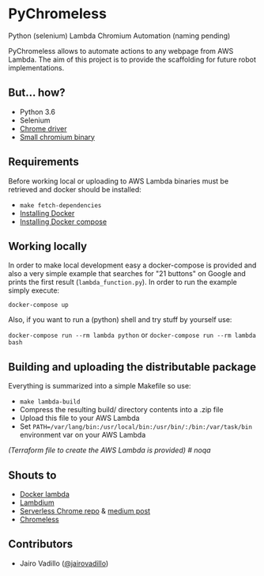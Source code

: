 # PyChromeless

Python (selenium) Lambda Chromium Automation (naming pending)

PyChromeless allows to automate actions to any webpage from AWS Lambda. The aim of this project is to provide
 the scaffolding for future robot implementations.

## But... how?

* Python 3.6
* Selenium
* [Chrome driver](https://sites.google.com/a/chromium.org/chromedriver/)
* [Small chromium binary](https://github.com/adieuadieu/serverless-chrome/releases)

## Requirements

Before working local or uploading to AWS Lambda binaries must be retrieved and docker should be installed:

* `make fetch-dependencies`
* [Installing Docker](https://docs.docker.com/engine/installation/#get-started)
* [Installing Docker compose](https://docs.docker.com/compose/install/#install-compose)

## Working locally

In order to make local development easy a docker-compose is provided and also a very simple example that searches 
 for "21 buttons" on Google and prints the first result (`lambda_function.py`). In order to run the example simply execute:

`docker-compose up`

Also, if you want to run a (python) shell and try stuff by yourself use:

`docker-compose run --rm lambda python` or `docker-compose run --rm lambda bash`

## Building and uploading the distributable package

Everything is summarized into a simple Makefile so use:

* `make lambda-build`
* Compress the resulting build/ directory contents into a .zip file
* Upload this file to your AWS Lambda
* Set `PATH=/var/lang/bin:/usr/local/bin:/usr/bin/:/bin:/var/task/bin` environment var on your AWS Lambda

_(Terraform file to create the AWS Lambda is provided) # noqa_

## Shouts to
* [Docker lambda](https://github.com/lambci/docker-lambda)
* [Lambdium](https://github.com/smithclay/lambdium)
* [Serverless Chrome repo](https://github.com/adieuadieu/serverless-chrome) & [medium post](https://medium.com/@marco.luethy/running-headless-chrome-on-aws-lambda-fa82ad33a9eb)
* [Chromeless](https://github.com/graphcool/chromeless)

## Contributors
* Jairo Vadillo ([@jairovadillo](https://github.com/jairovadillo))
